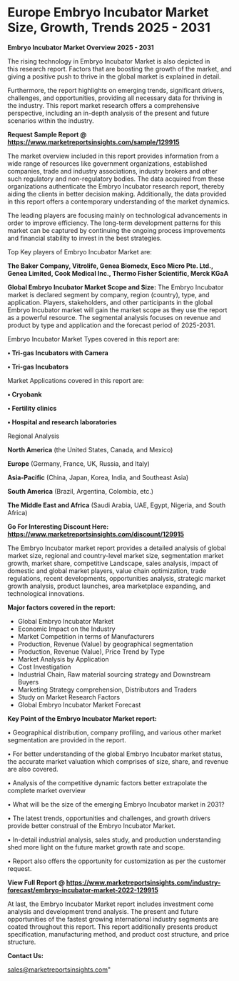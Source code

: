 # Europe Embryo Incubator Market Size, Growth, Trends 2025 - 2031

<Strong> Embryo Incubator Market Overview 2025 - 2031</strong>

The rising technology in Embryo Incubator Market is also depicted in this research report. Factors that are boosting the growth of the market, and giving a positive push to thrive in the global market is explained in detail.

Furthermore, the report highlights on emerging trends, significant drivers, challenges, and opportunities, providing all necessary data for thriving in the industry. This report market research offers a comprehensive perspective, including an in-depth analysis of the present and future scenarios within the industry.

<strong>Request Sample Report @ <a href=https://www.marketreportsinsights.com/sample/129915>https://www.marketreportsinsights.com/sample/129915</a></strong>

The market overview included in this report provides information from a wide range of resources like government organizations, established companies, trade and industry associations, industry brokers and other such regulatory and non-regulatory bodies. The data acquired from these organizations authenticate the Embryo Incubator research report, thereby aiding the clients in better decision making. Additionally, the data provided in this report offers a contemporary understanding of the market dynamics.

The leading players are focusing mainly on technological advancements in order to improve efficiency. The long-term development patterns for this market can be captured by continuing the ongoing process improvements and financial stability to invest in the best strategies.

Top Key players of Embryo Incubator Market are:

<strong>The Baker Company, Vitrolife, Genea Biomedx, Esco Micro Pte. Ltd., Genea Limited, Cook Medical Inc., Thermo Fisher Scientific, Merck KGaA</strong>

<strong><b>Global Embryo Incubator Market Scope and Size:</b></strong>
The Embryo Incubator market is declared segment by company, region (country), type, and application. Players, stakeholders, and other participants in the global Embryo Incubator market will gain the market scope as they use the report as a powerful resource. The segmental analysis focuses on revenue and product by type and application and the forecast period of 2025-2031.

Embryo Incubator Market Types covered in this report are:

<strong>• Tri-gas Incubators with Camera

• Tri-gas Incubators</strong>

Market Applications covered in this report are:

<strong>• Cryobank

• Fertility clinics

• Hospital and research laboratories</strong> 

Regional Analysis

<strong>North America</strong> (the United States, Canada, and Mexico)

<strong>Europe</strong> (Germany, France, UK, Russia, and Italy)

<strong>Asia-Pacific</strong> (China, Japan, Korea, India, and Southeast Asia)

<strong>South America</strong> (Brazil, Argentina, Colombia, etc.)

<strong>The Middle East and Africa</strong> (Saudi Arabia, UAE, Egypt, Nigeria, and South Africa)

<strong>Go For Interesting Discount Here: <a href=https://www.marketreportsinsights.com/discount/129915>https://www.marketreportsinsights.com/discount/129915</a></strong>

The Embryo Incubator market report provides a detailed analysis of global market size, regional and country-level market size, segmentation market growth, market share, competitive Landscape, sales analysis, impact of domestic and global market players, value chain optimization, trade regulations, recent developments, opportunities analysis, strategic market growth analysis, product launches, area marketplace expanding, and technological innovations.

<strong><b>Major factors covered in the report:</b></strong>
<ul>
  <li>Global Embryo Incubator Market </li>
  <li>Economic Impact on the Industry</li>
  <li>Market Competition in terms of Manufacturers</li>
  <li>Production, Revenue (Value) by geographical segmentation</li>
  <li>Production, Revenue (Value), Price Trend by Type</li>
  <li>Market Analysis by Application</li>
  <li>Cost Investigation</li>
  <li>Industrial Chain, Raw material sourcing strategy and Downstream Buyers</li>
  <li>Marketing Strategy comprehension, Distributors and Traders</li>
  <li>Study on Market Research Factors</li>
  <li>Global Embryo Incubator Market Forecast</li>
</ul>

<strong><b>Key Point of the Embryo Incubator Market report:</b></strong>

• Geographical distribution, company profiling, and various other market segmentation are provided in the report.

• For better understanding of the global Embryo Incubator market status, the accurate market valuation which comprises of size, share, and revenue are also covered.

• Analysis of the competitive dynamic factors better extrapolate the complete market overview

• What will be the size of the emerging Embryo Incubator market in 2031?

• The latest trends, opportunities and challenges, and growth drivers provide better construal of the Embryo Incubator Market.

• In-detail industrial analysis, sales study, and production understanding shed more light on the future market growth rate and scope.

• Report also offers the opportunity for customization as per the customer request.

<strong><b>View Full Report @ <a href=https://www.marketreportsinsights.com/industry-forecast/embryo-incubator-market-2022-129915>https://www.marketreportsinsights.com/industry-forecast/embryo-incubator-market-2022-129915</a></b></strong>


At last, the Embryo Incubator Market report includes investment come analysis and development trend analysis. The present and future opportunities of the fastest growing international industry segments are coated throughout this report. This report additionally presents product specification, manufacturing method, and product cost structure, and price structure.

<strong>Contact Us:</strong>

sales@marketreportsinsights.com"
